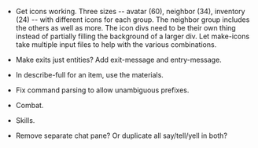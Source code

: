 * Get icons working. Three sizes -- avatar (60), neighbor (34), inventory (24)
  -- with different icons for each group. The neighbor group includes the others
  as well as more. The icon divs need to be their own thing instead of partially
  filling the background of a larger div. Let make-icons take multiple input
  files to help with the various combinations.

* Make exits just entities? Add exit-message and entry-message.

* In describe-full for an item, use the materials.

* Fix command parsing to allow unambiguous prefixes.

* Combat.

* Skills.

* Remove separate chat pane? Or duplicate all say/tell/yell in both?

